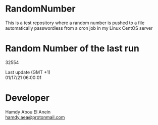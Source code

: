 # RandomNumber    
This is a test repository where a random number is pushed to a file automatically passwordless from a cron job in my Linux CentOS server    
# Random Number of the last run   
32554
      
Last update (GMT +1)    
01/17/21 06:00:01
# Developer    
Hamdy Abou El Anein   
hamdy.aea@protonmail.com
